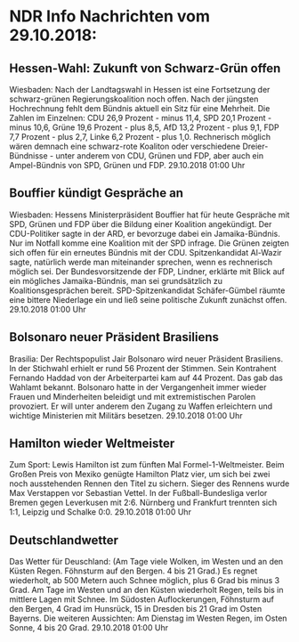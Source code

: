 # NDR Info Nachrichten vom 29.10.2018:


## Hessen-Wahl: Zukunft von Schwarz-Grün offen
Wiesbaden: Nach der Landtagswahl in Hessen ist eine Fortsetzung der schwarz-grünen Regierungskoalition noch offen. Nach der jüngsten Hochrechnung fehlt dem Bündnis aktuell ein Sitz für eine Mehrheit. Die Zahlen im Einzelnen: CDU 26,9 Prozent - minus 11,4, SPD   	20,1 Prozent - minus 10,6,
Grüne	19,6 Prozent - plus 8,5,
AfD    	13,2 Prozent - plus 9,1, FDP 7,7 Prozent - plus 2,7,
Linke   	  6,2 Prozent - plus 1,0. Rechnerisch möglich wären demnach eine schwarz-rote Koaliton oder verschiedene Dreier-Bündnisse - unter anderem von CDU, Grünen und FDP, aber auch ein Ampel-Bündnis von SPD, Grünen und FDP. 29.10.2018 01:00 Uhr 

## Bouffier kündigt Gespräche an
Wiesbaden: Hessens Ministerpräsident Bouffier hat für heute Gespräche mit SPD, Grünen und FDP über die Bildung einer Koalition angekündigt. Der CDU-Politiker sagte in der ARD, er bevorzuge dabei ein Jamaika-Bündnis. Nur im Notfall komme eine Koalition mit der SPD infrage. Die Grünen zeigten sich offen für ein erneutes Bündnis mit der CDU. Spitzenkandidat Al-Wazir sagte, natürlich werde man miteinander sprechen, wenn es rechnerisch möglich sei. Der Bundesvorsitzende der FDP, Lindner, erklärte mit Blick auf ein mögliches Jamaika-Bündnis, man sei grundsätzlich zu Koalitionsgesprächen bereit. SPD-Spitzenkandidat Schäfer-Gümbel räumte eine bittere Niederlage ein und ließ seine politische Zukunft zunächst offen. 29.10.2018 01:00 Uhr 

## Bolsonaro neuer Präsident Brasiliens
Brasilia: Der Rechtspopulist Jair Bolsonaro wird neuer Präsident Brasiliens. In der Stichwahl erhielt er rund 56 Prozent der Stimmen. Sein Kontrahent Fernando Haddad von der Arbeiterpartei kam auf 44 Prozent. Das gab das Wahlamt bekannt. Bolsonaro hatte in der Vergangenheit immer wieder Frauen und Minderheiten beleidigt und mit extremistischen Parolen provoziert. Er will unter anderem den Zugang zu Waffen erleichtern und wichtige Ministerien mit Militärs besetzen. 29.10.2018 01:00 Uhr 

## Hamilton wieder Weltmeister
Zum Sport: Lewis Hamilton ist zum fünften Mal Formel-1-Weltmeister. Beim Großen Preis von Mexiko genügte Hamilton Platz vier, um sich bei zwei noch ausstehenden Rennen den Titel zu sichern. Sieger des Rennens wurde Max Verstappen vor Sebastian Vettel. In der Fußball-Bundesliga verlor Bremen gegen Leverkusen mit 2:6. Nürnberg und Frankfurt trennten sich 1:1, Leipzig und Schalke 0:0. 29.10.2018 01:00 Uhr 

## Deutschlandwetter
Das Wetter für Deuschland:
(Am Tage viele Wolken, im Westen und an den Küsten Regen. Föhnsturm auf den Bergen. 4 bis 21 Grad.) Es regnet wiederholt, ab 500 Metern auch Schnee möglich, plus 6 Grad bis minus 3 Grad. Am Tage im Westen und an den Küsten wiederholt Regen, teils bis in mittlere Lagen mit Schnee. Im Südosten Auflockerungen, Föhnsturm auf den
Bergen, 4 Grad im Hunsrück, 15 in Dresden bis 21 Grad im Osten Bayerns. Die weiteren Aussichten: Am Dienstag im Westen Regen, im Osten  Sonne, 4 bis 20 Grad. 29.10.2018 01:00 Uhr 
